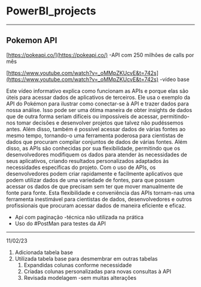 # PowerBI_projects

---

## Pokemon API

[https://pokeapi.co/](https://pokeapi.co/) -API com 250 milhões de calls por mês

[https://www.youtube.com/watch?v=_oMMpZKUcvE&t=742s](https://www.youtube.com/watch?v=_oMMpZKUcvE&t=742s) -vídeo base 

Este vídeo informativo explica como funcionam as APIs e porque elas são úteis para acessar dados de aplicativos de terceiros. Ele usa o exemplo da API do Pokémon para ilustrar como conectar-se à API e trazer dados para nossa análise. Isso pode ser uma ótima maneira de obter insights de dados que de outra forma seriam difíceis ou impossíveis de acessar, permitindo-nos tomar decisões e desenvolver projetos que talvez não pudéssemos antes. Além disso, também é possível acessar dados de várias fontes ao mesmo tempo, tornando-o uma ferramenta poderosa para cientistas de dados que procuram compilar conjuntos de dados de várias fontes. Além disso, as APIs são conhecidas por sua flexibilidade, permitindo que os desenvolvedores modifiquem os dados para atender às necessidades de seus aplicativos, criando resultados personalizados adaptados às necessidades específicas do projeto. Com o uso de APIs, os desenvolvedores podem criar rapidamente e facilmente aplicativos que podem utilizar dados de uma variedade de fontes, para que possam acessar os dados de que precisam sem ter que mover manualmente de fonte para fonte. Esta flexibilidade e conveniência das APIs tornam-nas uma ferramenta inestimável para cientistas de dados, desenvolvedores e outros profissionais que procuram acessar dados de maneira eficiente e eficaz.


- Api com paginação -técnica não utilizada na prática
- Uso do #PostMan para testes da API

---

11/02/23

1. Adicionada tabela base
2. Utilizada tabela base para desmembrar em outras tabelas
    1. Expandidas colunas conforme necessidade
    2. Criadas colunas personalizadas para novas consultas à API
    3. Revisada modelagem -sem muitas alterações

